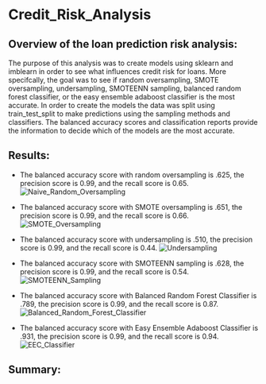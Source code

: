 # Credit_Risk_Analysis

## Overview of the loan prediction risk analysis:
The purpose of this analysis was to create models using sklearn and imblearn in order to see what influences credit risk for loans. More specifcally, the goal was to see if random oversampling, SMOTE oversampling, undersampling, SMOTEENN sampling, balanced random forest classifier, or the easy ensemble adaboost classifier is the most accurate. In order to create the models the data was split using train_test_split to make predictions using the sampling methods and classifiers. The balanced accuracy scores and classification reports provide the information to decide which of the models are the most accurate. 


## Results:
- The balanced accuracy score with random oversampling is .625, the precision score is 0.99, and the recall score is 0.65.
![Naive_Random_Oversampling](https://user-images.githubusercontent.com/107213807/194166270-b4857e10-3424-46be-8fa3-fcb7b6f8d39e.png)

- The balanced accuracy score with SMOTE oversampling is .651, the precision score is 0.99, and the recall score is 0.66.
![SMOTE_Oversampling](https://user-images.githubusercontent.com/107213807/194166318-31f0a786-eb5e-4b92-8757-fab25f67465d.png)

- The balanced accuracy score with undersampling is .510, the precision score is 0.99, and the recall score is 0.44.
![Undersampling](https://user-images.githubusercontent.com/107213807/194166353-d88a6a11-6de4-4632-8d03-6b947d4609d5.png)

- The balanced accuracy score with SMOTEENN sampling is .628, the precision score is 0.99, and the recall score is 0.54.
![SMOTEENN_Sampling](https://user-images.githubusercontent.com/107213807/194166401-42003f01-d431-40e4-beab-3285571029e1.png)

- The balanced accuracy score with Balanced Random Forest Classifier is .789, the precision score is 0.99, and the recall score is 0.87.
![Balanced_Random_Forest_Classifier](https://user-images.githubusercontent.com/107213807/194166695-73fe7490-300b-4c7c-bbf7-b358eef9c65a.png)

- The balanced accuracy score with Easy Ensemble Adaboost Classifier is .931, the precision score is 0.99, and the recall score is 0.94.
![EEC_Classifier](https://user-images.githubusercontent.com/107213807/194166455-4baf38d8-6e3d-41ae-af96-30131c8e556b.png)



## Summary:
